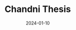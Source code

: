 ---
title: Chandni Thesis 
excerpt: >-
  This is a study that I contributed to while working with the Microsoft AzureML AutoML team. My main contributions to this work are developing the end-to-end text-to-image retrieval example, performing pretrained and finetuning experiments for the models using in the text-to-image section, and adding support for the CLIP embeddings models to Azure Machine Learning catalog.
date: '2024-01-10'
external_url: 'https://chandnir2.github.io/images/Thesis/Chandni_seniorthesis.pdf'
thumb_img_path: images/ImageRetrieval/image_retrieval.png
thumb_img_alt: image retrieval thumbnail
layout: post
---